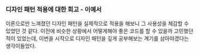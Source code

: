 ### 디자인 패턴 적용에 대한 회고 - 이예서

이론으로만 느껴졌던 디자인 패턴을 실제적으로 적용을 해보니 그 사용성을 체감할 수 있었던 것 같다.
이전에 비슷한 상황에서 어떻게해야 좋은 코드를 할 수 있을까 고민했던적이 있었는데,
이번을 시작으로 디자인 패턴을 깊게 공부해보는 계기를 삼아야겠다는 생각이들었다.
